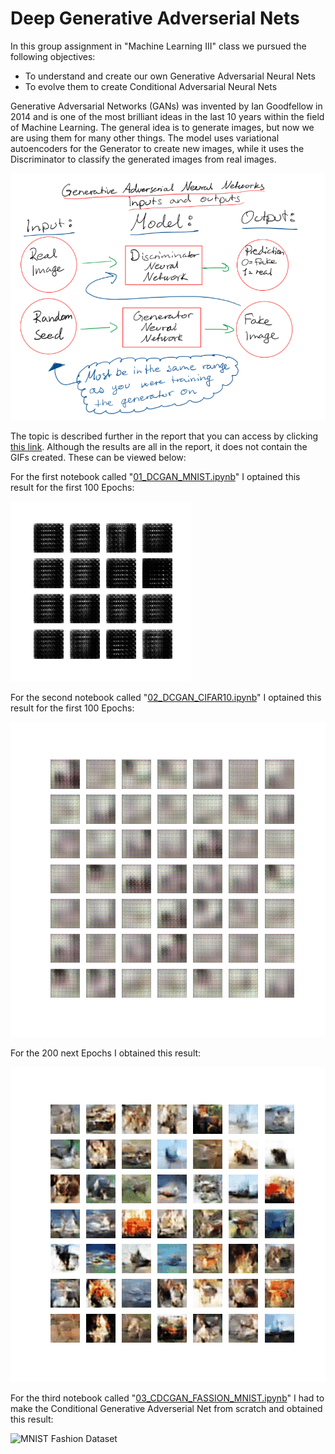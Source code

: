 # Deep Generative Adverserial Nets
In this group assignment in "Machine Learning III" class we pursued the following objectives:
- To understand and create our own Generative Adversarial Neural Nets
- To evolve them to create Conditional Adversarial Neural Nets

Generative Adversarial Networks (GANs) was invented by Ian Goodfellow in 2014 and is one of the most brilliant ideas in the last 10 years within the field of Machine Learning. The general idea is to generate images, but now we are using them for many other things. The model uses variational autoencoders for the Generator to create new images, while it uses the Discriminator to classify the generated images from real images.

![GANs](https://github.com/Jonashellevang/IE_MBD_2020/blob/master/GANs%20and%20CGANs%20(Tensorflow)/GANs.png)

The topic is described further in the report that you can access by clicking [this link](https://github.com/rbgsng/ML.GANs-CGANs/blob/main/GANs%20and%20CGANs%20Report.pdf). Although the results are all in the report, it does not contain the GIFs created. These can be viewed below:

For the first notebook called "[01_DCGAN_MNIST.ipynb](https://github.com/rbgsng/ML.GANs-CGANs/blob/main/01_DCGAN_MNIST.ipynb)" I optained this result for the first 100 Epochs:

![MNIST Numbers](https://github.com/rbgsng/ML.GANs-CGANs/blob/main/01_dcgan_100Epochs.gif)

For the second notebook called "[02_DCGAN_CIFAR10.ipynb](https://github.com/rbgsng/ML.GANs-CGANs/blob/main/02_DCGAN_CIFAR10.ipynb)" I optained this result for the first 100 Epochs:

![MNIST CIFAR10](https://github.com/rbgsng/ML.GANs-CGANs/blob/main/02_dcgan_100epochs.gif)

For the 200 next Epochs I obtained this result:

![MNIST CIFAR10](https://github.com/rbgsng/ML.GANs-CGANs/blob/main/02_dcgan_Additional200epochs.gif)

For the third notebook called "[03_CDCGAN_FASSION_MNIST.ipynb](https://github.com/rbgsng/ML.GANs-CGANs/blob/main/03_CDCGAN_FASSION_MNIST.ipynb)" I had to make the Conditional Generative Adverserial Net from scratch and obtained this result:

![MNIST Fashion Dataset](https://github.com/rbgsng/ML.GANs-CGANs/blob/main/03_cdcgan_100Epochs.gif)
